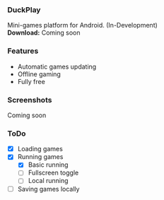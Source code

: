 ### DuckPlay
Mini-games platform for Android. (In-Development)
<br><b>Download:</b> Coming soon 

### Features
* Automatic games updating
* Offline gaming
* Fully free

### Screenshots
Coming soon

### ToDo
- [x] Loading games
- [x] Running games
    - [x] Basic running
    - [ ] Fullscreen toggle
    - [ ] Local running
- [ ] Saving games locally